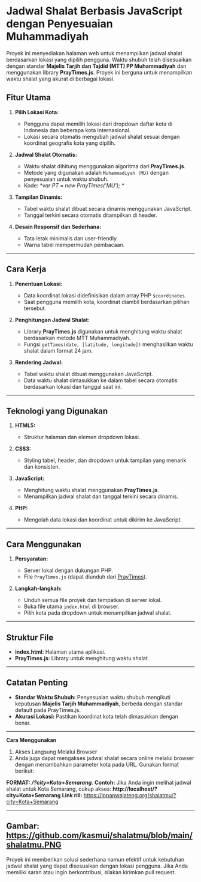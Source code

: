 # Jadwal Shalat Berbasis JavaScript dengan Penyesuaian Muhammadiyah

Proyek ini menyediakan halaman web untuk menampilkan jadwal shalat berdasarkan lokasi yang dipilih pengguna. Waktu shubuh telah disesuaikan dengan standar **Majelis Tarjih dan Tajdid (MTT) PP Muhammadiyah** dan menggunakan library **PrayTimes.js**. Proyek ini berguna untuk menampilkan waktu shalat yang akurat di berbagai lokasi.

## Fitur Utama

1. **Pilih Lokasi Kota:**
   - Pengguna dapat memilih lokasi dari dropdown daftar kota di Indonesia dan beberapa kota internasional.
   - Lokasi secara otomatis mengubah jadwal shalat sesuai dengan koordinat geografis kota yang dipilih.

2. **Jadwal Shalat Otomatis:**
   - Waktu shalat dihitung menggunakan algoritma dari **PrayTimes.js**.
   - Metode yang digunakan adalah `Muhammadiyah (MU)` dengan penyesuaian untuk waktu shubuh.
   - Kode: _*var PT = new PrayTimes('MU'); *_

3. **Tampilan Dinamis:**
   - Tabel waktu shalat dibuat secara dinamis menggunakan JavaScript.
   - Tanggal terkini secara otomatis ditampilkan di header.

4. **Desain Responsif dan Sederhana:**
   - Tata letak minimalis dan user-friendly.
   - Warna tabel mempermudah pembacaan.

---

## Cara Kerja

1. **Penentuan Lokasi:**
   - Data koordinat lokasi didefinisikan dalam array PHP `$coordinates`.
   - Saat pengguna memilih kota, koordinat diambil berdasarkan pilihan tersebut.

2. **Penghitungan Jadwal Shalat:**
   - Library **PrayTimes.js** digunakan untuk menghitung waktu shalat berdasarkan metode MTT Muhammadiyah.
   - Fungsi `getTimes(date, [latitude, longitude])` menghasilkan waktu shalat dalam format 24 jam.

3. **Rendering Jadwal:**
   - Tabel waktu shalat dibuat menggunakan JavaScript.
   - Data waktu shalat dimasukkan ke dalam tabel secara otomatis berdasarkan lokasi dan tanggal saat ini.

---

## Teknologi yang Digunakan

1. **HTML5:**
   - Struktur halaman dan elemen dropdown lokasi.

2. **CSS3:**
   - Styling tabel, header, dan dropdown untuk tampilan yang menarik dan konsisten.

3. **JavaScript:**
   - Menghitung waktu shalat menggunakan **PrayTimes.js**.
   - Menampilkan jadwal shalat dan tanggal terkini secara dinamis.

4. **PHP:**
   - Mengolah data lokasi dan koordinat untuk dikirim ke JavaScript.

---

## Cara Menggunakan

1. **Persyaratan:**
   - Server lokal dengan dukungan PHP.
   - File `PrayTimes.js` (dapat diunduh dari [PrayTimes](http://praytimes.org/wiki/Code)).

2. **Langkah-langkah:**
   - Unduh semua file proyek dan tempatkan di server lokal.
   - Buka file utama `index.html` di browser.
   - Pilih kota pada dropdown untuk menampilkan jadwal shalat.

---

## Struktur File

- **index.html**: Halaman utama aplikasi.
- **PrayTimes.js**: Library untuk menghitung waktu shalat.

---

## Catatan Penting

- **Standar Waktu Shubuh:** Penyesuaian waktu shubuh mengikuti keputusan **Majelis Tarjih Muhammadiyah**, berbeda dengan standar default pada PrayTimes.js.
- **Akurasi Lokasi:** Pastikan koordinat kota telah dimasukkan dengan benar.

---
**Cara Menggunakan**
1) Akses Langsung Melalui Browser
2) Anda juga dapat mengakses jadwal shalat secara online melalui browser dengan menambahkan parameter kota pada URL. Gunakan format berikut:

**FORMAT:**
_**/?city=Kota+Semarang**_.
**Contoh:** Jika Anda ingin melihat jadwal shalat untuk Kota Semarang, cukup akses: **http://localhost/?city=Kota+Semarang**
**Link riil:** https://lppapwajateng.org/shalatmu/?city=Kota+Semarang

---
Gambar: https://github.com/kasmui/shalatmu/blob/main/shalatmu.PNG
---
Proyek ini memberikan solusi sederhana namun efektif untuk kebutuhan jadwal shalat yang dapat disesuaikan dengan lokasi pengguna. Jika Anda memiliki saran atau ingin berkontribusi, silakan kirimkan pull request.
